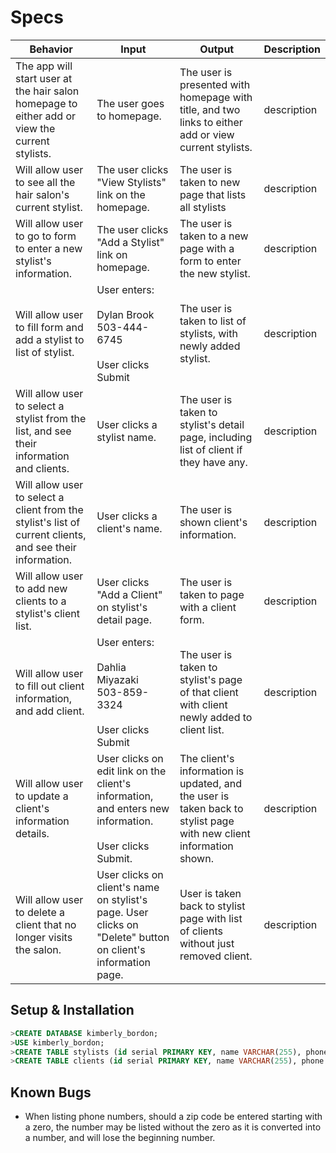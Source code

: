 # Specs
|Behavior|Input|Output|Description|
|-|-|-|-|
|The app will start user at the hair salon homepage to either add or view the current stylists.| The user goes to homepage.| The user is presented with homepage with title, and two links to either add or view current stylists.| description |
| Will allow user to see all the hair salon's current stylist. | The user clicks "View Stylists" link on the homepage. | The user is taken to new page that lists all stylists | description |
| Will allow user to go to form to enter a new stylist's information. | The user clicks "Add a Stylist" link on homepage. | The user is taken to a new page with a form to enter the new stylist. | description |
| Will allow user to fill form and add a stylist to list of stylist. | User enters: <br><br>Dylan Brook<br>503-444-6745<br><br> User clicks Submit | The user is taken to list of stylists, with newly added stylist. | description |
| Will allow user to select a stylist from the list, and see their information and clients. | User clicks a stylist name. | The user is taken to stylist's detail page, including list of client if they have any. | description |
| Will allow user to select a client from the stylist's list of current clients, and see their information. | User clicks a client's name. | The user is shown client's information. | description |
| Will allow user to add new clients to a stylist's client list. | User clicks "Add a Client" on stylist's detail page. | The user is taken to page with a client form. | description |
| Will allow user to fill out client information, and add client. | User enters:<br><br>Dahlia Miyazaki<br>503-859-3324<br><br> User clicks Submit | The user is taken to stylist's page of that client with client newly added to client list. | description |
| Will allow user to update a client's information details. | User clicks on edit link on the client's information, and enters new information.<br><br>User clicks Submit. | The client's information is updated, and the user is taken back to stylist page with new client information shown.| description |
| Will allow user to delete a client that no longer visits the salon. | User clicks on client's name on stylist's page. User clicks on "Delete" button on client's information page. | User is taken back to stylist page with list of clients without just removed client. |description |

## Setup & Installation
```SQL
>CREATE DATABASE kimberly_bordon;
>USE kimberly_bordon;
>CREATE TABLE stylists (id serial PRIMARY KEY, name VARCHAR(255), phone VARCHAR(255));
>CREATE TABLE clients (id serial PRIMARY KEY, name VARCHAR(255), phone VARCHAR(255), INT stylist_id);
```
## Known Bugs
* When listing phone numbers, should a zip code be entered starting with a zero, the number may be listed without the zero as it is converted into a number, and will lose the beginning number.
